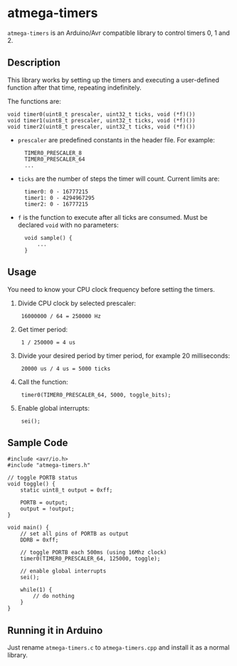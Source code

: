 # atmega-timers

`atmega-timers` is an Arduino/Avr compatible library to control timers 0, 1 and 2.

## Description

This library works by setting up the timers and executing a user-defined function after
that time, repeating indefinitely.

The functions are:

	void timer0(uint8_t prescaler, uint32_t ticks, void (*f)())
	void timer1(uint8_t prescaler, uint32_t ticks, void (*f)())
	void timer2(uint8_t prescaler, uint32_t ticks, void (*f)())

- `prescaler` are predefined constants in the header file. For example:

		TIMER0_PRESCALER_8
		TIMER0_PRESCALER_64
		...

- `ticks` are the number of steps the timer will count. Current limits are:

		timer0: 0 - 16777215
		timer1: 0 - 4294967295
		timer2: 0 - 16777215
	
- `f` is the function to execute after all ticks are consumed. Must be declared `void`
with no parameters:
	
		void sample() {
			...
		}
	
## Usage

You need to know your CPU clock frequency before setting the timers.

1. Divide CPU clock by selected prescaler:
	
		16000000 / 64 = 250000 Hz

2. Get timer period:
	
		1 / 250000 = 4 us
	
3. Divide your desired period by timer period, for example 20 milliseconds:
	
		20000 us / 4 us = 5000 ticks

4. Call the function:
	
		timer0(TIMER0_PRESCALER_64, 5000, toggle_bits);

5. Enable global interrupts:
	
		sei();
	
## Sample Code

	#include <avr/io.h>
	#include "atmega-timers.h"

	// toggle PORTB status
	void toggle() {
		static uint8_t output = 0xff;

		PORTB = output;
		output = !output;
	}

	void main() {
		// set all pins of PORTB as output
		DDRB = 0xff;
		
		// toggle PORTB each 500ms (using 16Mhz clock)
		timer0(TIMER0_PRESCALER_64, 125000, toggle);
		
		// enable global interrupts
		sei();

		while(1) {
			// do nothing
		}
	}

## Running it in Arduino

Just rename `atmega-timers.c` to `atmega-timers.cpp` and install it as a normal library.
